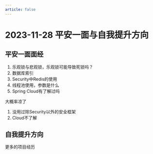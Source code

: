 ```yaml
---
article: false
---
```


# 2023-11-28 平安一面与自我提升方向

## 平安一面面经

1. 乐观锁与悲观锁，乐观锁可能导致死锁吗？
2. 数据库索引
3. Security中Redis的使用
4. 线程池使用，参数是什么
5. Spring Cloud有了解过吗

大概率凉了

1. 没用过除Security以外的安全框架
2. Cloud不了解

## 自我提升方向

更多的项目经历
